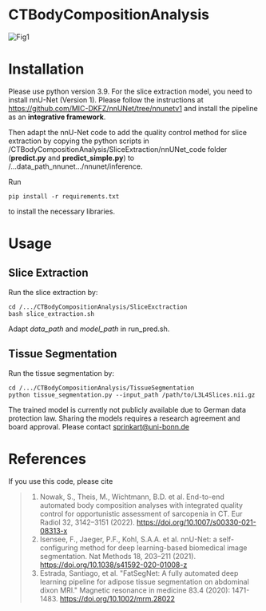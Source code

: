 # CTBodyCompositionAnalysis
![Fig1](https://github.com/ukb-rad-cfqiai/CTBodyCompositionAnalysis/assets/98951773/e2fcf0b3-7f0b-48bd-9ddc-747ee9a8db48)

# Installation
Please use python version 3.9.
For the slice extraction model, you need to install nnU-Net (Version 1).
Please follow the instructions at https://github.com/MIC-DKFZ/nnUNet/tree/nnunetv1 and install the pipeline as an **integrative framework**.

Then adapt the nnU-Net code to add the quality control method for slice extraction by copying the python scripts in /CTBodyCompositionAnalysis/SliceExtraction/nnUNet\_code folder (**predict.py** and **predict_simple.py**) to /...data\_path\_nnunet.../nnunet/inference.

Run
```
pip install -r requirements.txt
```
to install the necessary libraries.

# Usage
## Slice Extraction

Run the slice extraction by:
```
cd /.../CTBodyCompositionAnalysis/SliceExctraction
bash slice_extraction.sh
```
Adapt *data\_path* and *model\_path* in run\_pred.sh.

## Tissue Segmentation
Run the tissue segmentation by:
```
cd /.../CTBodyCompositionAnalysis/TissueSegmentation
python tissue_segmentation.py --input_path /path/to/L3L4Slices.nii.gz
```

The trained model is currently not publicly available due to German data protection law. Sharing the models requires a research agreement and board approval. Please contact sprinkart@uni-bonn.de 

# References
If you use this code, please cite
> 1. Nowak, S., Theis, M., Wichtmann, B.D. et al. End-to-end automated body composition analyses with integrated quality control for opportunistic assessment of sarcopenia in CT. Eur Radiol 32, 3142–3151 (2022). https://doi.org/10.1007/s00330-021-08313-x 
>2. Isensee, F., Jaeger, P.F., Kohl, S.A.A. et al. nnU-Net: a self-configuring method for deep learning-based biomedical image segmentation. Nat Methods 18, 203–211 (2021). https://doi.org/10.1038/s41592-020-01008-z
>3. Estrada, Santiago, et al. "FatSegNet: A fully automated deep learning pipeline for adipose tissue segmentation on abdominal dixon MRI." Magnetic resonance in medicine 83.4 (2020): 1471-1483. https://doi.org/10.1002/mrm.28022
